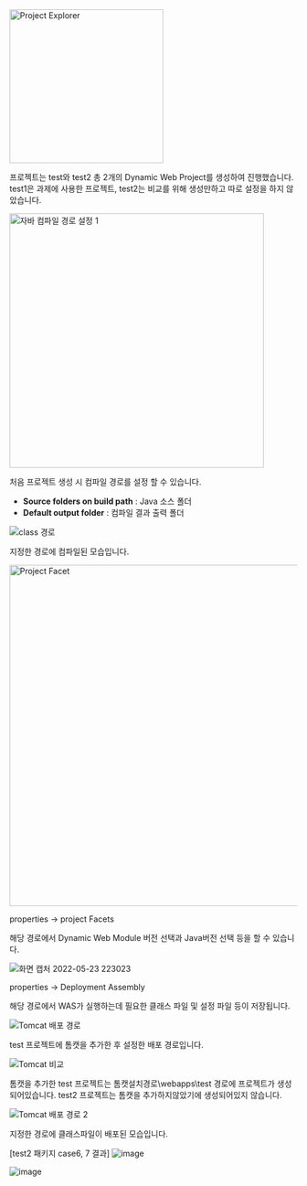 
<img width="269" alt="Project Explorer" src="https://user-images.githubusercontent.com/87375644/169853874-aec4852a-84c8-4d42-ae5d-2c85175e296d.png">

프로젝트는 test와 test2
총 2개의 Dynamic Web Project를 생성하여 진행했습니다.
test1은 과제에 사용한 프로젝트, test2는 비교를 위해 생성만하고 따로 설정을 하지 않았습니다.

<img width="445" alt="자바 컴파일 경로 설정 1" src="https://user-images.githubusercontent.com/87375644/169853905-3a0dc5ac-47ee-47d5-887c-20c60c2eb151.png">

처음 프로젝트 생성 시 컴파일 경로를 설정 할 수 있습니다.

- **Source folders on build path** : Java 소스 폴더
- **Default output folder** : 컴파일 결과 출력 폴더

![class 경로](https://user-images.githubusercontent.com/87375644/169853915-7ff6909c-9d7d-4aa5-bc43-1a86c8ff291c.png)

지정한 경로에 컴파일된 모습입니다.

<img width="597" alt="Project Facet" src="https://user-images.githubusercontent.com/87375644/169853897-6b6e8e8d-2517-41b3-b8fb-e1cd890b8ba1.png">

properties → project Facets

해당 경로에서 Dynamic Web Module 버전 선택과 Java버전 선택 등을 할 수 있습니다.

![화면 캡처 2022-05-23 223023](https://user-images.githubusercontent.com/87375644/169853906-51b78e81-c3b8-4196-ae6a-b432f9bbd4a3.png)

properties → Deployment Assembly

해당 경로에서 WAS가 실행하는데 필요한 클래스 파일 및 설정 파일 등이 저장됩니다.

![Tomcat 배포 경로](https://user-images.githubusercontent.com/87375644/169853909-98e0041e-c61b-4d7a-a533-5086b9ddea93.png)

test 프로젝트에 톰캣을 추가한 후 설정한 배포 경로입니다.

![Tomcat 비교](https://user-images.githubusercontent.com/87375644/169853914-e0e5b48f-2218-4676-a6f3-31088d44f791.png)

톰캣을 추가한 test 프로젝트는 톰캣설치경로\webapps\test 경로에 프로젝트가 생성되어있습니다.
test2 프로젝트는 톰캣을 추가하지않았기에 생성되어있지 않습니다.

![Tomcat 배포 경로 2](https://user-images.githubusercontent.com/87375644/169853911-0cc98820-7a09-4167-bc5a-9c7efddd7c84.png)

지정한 경로에 클래스파일이 배포된 모습입니다.


[test2 패키지 case6, 7 결과]
![image](https://user-images.githubusercontent.com/87375644/172716731-46d3ee10-01d0-494c-9e68-282b89d92431.png)

![image](https://user-images.githubusercontent.com/87375644/172716700-1e71b5ac-7558-443a-9f52-e77ad4136a99.png)

